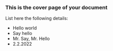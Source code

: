 ### This is the cover page of your document

List here the following details:
* Hello world
* Say hello
* Mr. Say, Mr. Hello
* 2.2.2022

